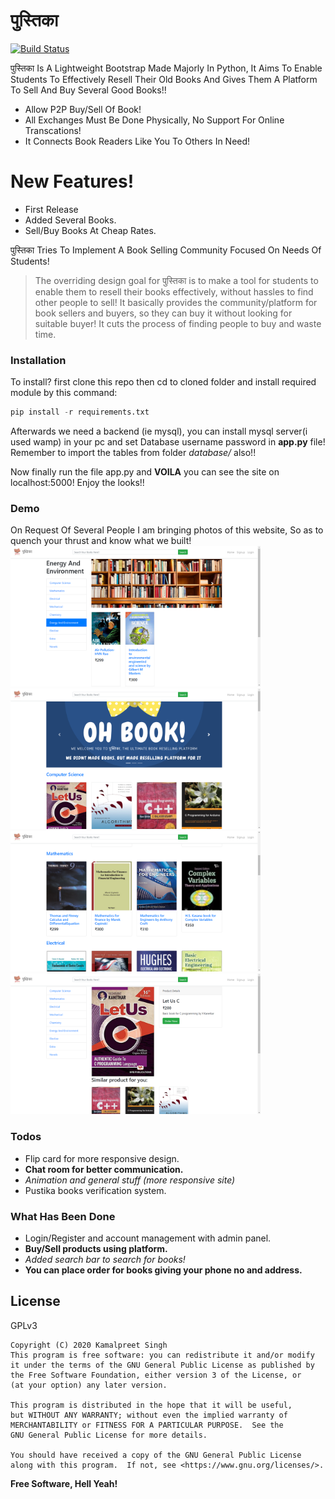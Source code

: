 # पुस्तिका

[![Build Status](https://travis-ci.org/joemccann/dillinger.svg?branch=master)]()



पुस्तिका Is A Lightweight Bootstrap Made Majorly In Python, It Aims To Enable Students To Effectively Resell Their Old Books And Gives Them A Platform To Sell And Buy Several Good Books!!

  - Allow P2P Buy/Sell Of Book!
  - All Exchanges Must Be Done Physically, No Support For Online Transcations!
  - It Connects Book Readers Like You To Others In Need!

# New Features!

  - First Release
  - Added Several Books.
  - Sell/Buy Books At Cheap Rates.


पुस्तिका Tries To Implement A Book Selling Community Focused On Needs Of Students!

> The overriding design goal for पुस्तिका
> is to make a tool for students to enable them to resell their
> books effectively, without hassles to find other people to sell!
> It basically provides the community/platform for book sellers and
> buyers, so they can buy it without looking for suitable buyer!
> It cuts the process of finding people to buy and waste time.


### Installation

To install? first clone this repo then cd to cloned folder and install required module by this command:
```py
pip install -r requirements.txt
```

Afterwards we need a backend (ie mysql), you can install mysql server(i used wamp) in your pc and set Database username password in **app.py** file! Remember to import the tables from folder *database/* also!!

Now finally run the file app.py and **VOILA** you can see the site on localhost:5000! Enjoy the looks!!

### Demo
On Request Of Several People I am bringing photos of this website, So as to quench your thrust and know what we built!
<img src="demo/screenshots/01.png" width="400">
<img src="demo/screenshots/02.png" width="400">
<img src="demo/screenshots/03.png" width="400">
<img src="demo/screenshots/04.png" width="400">



### Todos

 - Flip card for more responsive design.
 - **Chat room for better communication.**
 - *Animation and general stuff (more responsive site)*
 - Pustika books verification system.


### What Has Been Done

 - Login/Register and account management with admin panel.
 - **Buy/Sell products using platform.**
 - *Added search bar to search for books!*
 - **You can place order for books giving your phone no and address.**




License
----

GPLv3

    Copyright (C) 2020 Kamalpreet Singh
    This program is free software: you can redistribute it and/or modify
    it under the terms of the GNU General Public License as published by
    the Free Software Foundation, either version 3 of the License, or
    (at your option) any later version.

    This program is distributed in the hope that it will be useful,
    but WITHOUT ANY WARRANTY; without even the implied warranty of
    MERCHANTABILITY or FITNESS FOR A PARTICULAR PURPOSE.  See the
    GNU General Public License for more details.

    You should have received a copy of the GNU General Public License
    along with this program.  If not, see <https://www.gnu.org/licenses/>.


**Free Software, Hell Yeah!**

[//]: # (These are reference links used in the body of this note and get stripped out when the markdown processor does its job. There is no need to format nicely because it shouldn't be seen. Thanks SO - http://stackoverflow.com/questions/4823468/store-comments-in-markdown-syntax)


   [dill]: <https://github.com/Kamalpreet-3223/r>
 
   [PlDb]: <https://github.com/joemccann/dillinger/tree/master/plugins/dropbox/README.md>
   [PlGh]: <https://github.com/joemccann/dillinger/tree/master/plugins/github/README.md>
   [PlGd]: <https://github.com/joemccann/dillinger/tree/master/plugins/googledrive/README.md>
   [PlOd]: <https://github.com/joemccann/dillinger/tree/master/plugins/onedrive/README.md>
   [PlMe]: <https://github.com/joemccann/dillinger/tree/master/plugins/medium/README.md>
   [PlGa]: <https://github.com/RahulHP/dillinger/blob/master/plugins/googleanalytics/README.md>
